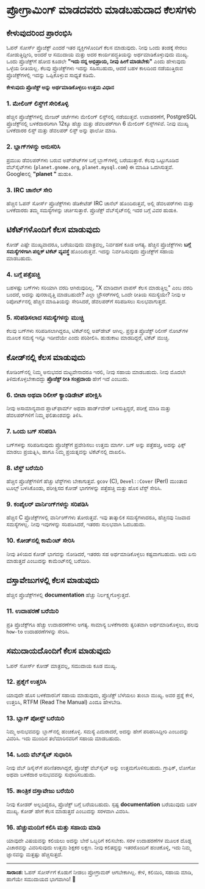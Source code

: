 # ಪ್ರೋಗ್ರಾಮಿಂಗ್ ಮಾಡದವರು ಮಾಡಬಹುದಾದ ಕೆಲಸಗಳು

## ಕೇಳುವುದರಿಂದ ಪ್ರಾರಂಭಿಸಿ

ಓಪನ್ ಸೋರ್ಸ್ ಪ್ರೊಜೆಕ್ಟ್ ಎಂದರೆ ಇತರ ವ್ಯಕ್ತಿಗಳೊಂದಿಗೆ ಕೆಲಸ ಮಾಡುವುದು.
ನೀವು ಒಂದು ತಂಡಕ್ಕೆ ಸೇರಲು ನೋಡುತ್ತಿದ್ದೀರಿ, ಅಂದರೆ ಆ ಸಮುದಾಯ ಮತ್ತು ಅದರ ಕಾರ್ಯಪದ್ಧತಿಯನ್ನು ಅರ್ಥಮಾಡಿಕೊಳ್ಳುವುದು ಮುಖ್ಯ.
ಒಂದು ಪ್ರೊಜೆಕ್ಟ್‌ಗೆ ಹೋದ ಕೂಡಲೇ **"ಇದು ನನ್ನ ಅಭಿಪ್ರಾಯ, ನೀವು ಹೀಗೆ ಮಾಡಬೇಕು"** ಎಂದು ಹೇಳುವುದು ಒಳ್ಳೆಯ ರೀತಿಯಲ್ಲ.
ಕೆಲವು ಪ್ರೊಜೆಕ್ಟ್‌ಗಳು ಇದನ್ನು ಸಹಿಸಬಹುದು, ಆದರೆ ಬಹಳ ಕಾಲದಿಂದ ನಡೆಯುತ್ತಿರುವ ಪ್ರೊಜೆಕ್ಟ್‌ಗಳಲ್ಲಿ ಇದನ್ನು ಒಪ್ಪಿಕೊಳ್ಳುವ ಸಾಧ್ಯತೆ ಕಡಿಮೆ.

**ಕೇಳುವುದು ಪ್ರೊಜೆಕ್ಟ್‌ ಅನ್ನು ಅರ್ಥಮಾಡಿಕೊಳ್ಳಲು ಉತ್ತಮ ವಿಧಾನ**

### 1. **ಮೇಲಿಂಗ್ ಲಿಸ್ಟ್‌ಗೆ ಸೇರಿಕೊಳ್ಳಿ**
ಹೆಚ್ಚಿನ ಪ್ರೊಜೆಕ್ಟ್‌ಗಳಲ್ಲಿ ಮೇಜರ್ ಚರ್ಚೆಗಳು ಮೇಲಿಂಗ್ ಲಿಸ್ಟ್‌ನಲ್ಲಿ ನಡೆಯುತ್ತವೆ.
ಉದಾಹರಣೆಗೆ, PostgreSQL ಪ್ರೊಜೆಕ್ಟ್‌ನಲ್ಲಿ ಬಳಕೆದಾರರಿಗಾಗಿ 12ಕ್ಕೂ ಹೆಚ್ಚು ಮತ್ತು ಡೆವಲಪರ್‌ಗಾಗಿ 6 ಮೇಲಿಂಗ್ ಲಿಸ್ಟ್‌ಗಳಿವೆ.
ನೀವು ಮುಖ್ಯ ಬಳಕೆದಾರರ ಲಿಸ್ಟ್ ಮತ್ತು ಡೆವಲಪರ್ ಲಿಸ್ಟ್‌ ಅನ್ನು ಫಾಲೋ ಮಾಡಿ.

### 2. **ಬ್ಲಾಗ್‌ಗಳನ್ನು ಅನುಸರಿಸಿ**
ಪ್ರಮುಖ ಡೆವಲಪರ್‌ಗಳು ಬರುವ ಅಪ್‌ಡೇಟ್‌ಗಳ ಬಗ್ಗೆ ಬ್ಲಾಗ್‌ಗಳಲ್ಲಿ ಬರೆಯುತ್ತಾರೆ.
ಕೆಲವು ಒಟ್ಟುಗೂಡಿದ ವೆಬ್‌ಸೈಟ್‌ಗಳು (`planet.gnome.org`, `planet.mysql.com`) ಈ ಮಾಹಿತಿ ಒದಗಿಸುತ್ತವೆ.
Googleನಲ್ಲಿ **"planet <projectname>"** ಹುಡುಕಿ.

### 3. **IRC ಚಾನೆಲ್‌ ಸೇರಿ**
ಹೆಚ್ಚಿನ ಓಪನ್ ಸೋರ್ಸ್ ಪ್ರೊಜೆಕ್ಟ್‌ಗಳು ಡೆಡಿಕೇಟೆಡ್ IRC ಚಾನೆಲ್ ಹೊಂದಿರುತ್ತವೆ,
ಅಲ್ಲಿ ಡೆವಲಪರ್‌ಗಳು ಮತ್ತು ಬಳಕೆದಾರರು ತಮ್ಮ ಸಮಸ್ಯೆಗಳನ್ನು ಚರ್ಚಿಸುತ್ತಾರೆ.
ಪ್ರೊಜೆಕ್ಟ್ ವೆಬ್‌ಸೈಟ್‌ನಲ್ಲಿ ಇದರ ಬಗ್ಗೆ ವಿವರ ಹುಡುಕಿ.

## **ಟಿಕೆಟ್‌ಗಳೊಂದಿಗೆ ಕೆಲಸ ಮಾಡುವುದು**
ಕೋಡ್ ಎಷ್ಟೇ ಮುಖ್ಯವಾದರೂ, ಬರೆಯುವುದು ಮಾತ್ರವಲ್ಲ, ನಿರ್ವಹಣೆ ಕೂಡ ಅಗತ್ಯ.
ಹೆಚ್ಚಿನ ಪ್ರೊಜೆಕ್ಟ್‌ಗಳು **ಬಗ್ಗೆ ಸಮಸ್ಯೆಗಳಿಗಾಗಿ ಪಬ್ಲಿಕ್ ಟಿಕೆಟ್ ವ್ಯವಸ್ಥೆ** ಹೊಂದಿರುತ್ತವೆ.
ಇದನ್ನು ನಿರ್ವಹಿಸುವುದು ಪ್ರೊಜೆಕ್ಟ್‌ಗೆ ಸಹಾಯ ಮಾಡಬಹುದು.

### 4. **ಬಗ್ಗೆ ಪತ್ತೆಹಚ್ಚಿ**
ಬಹಳಷ್ಟು ಬಗ್‌ಗಳು ಸರಿಯಾಗಿ ವರದಿ ಆಗಿರುವುದಿಲ್ಲ.
"X ಮಾಡಿದಾಗ ವಾಪಸ್ ಕೆಲಸ ಮಾಡುತ್ತಿಲ್ಲ" ಎಂಬ ವರದಿ ಬಂದರೆ, ಅದನ್ನು ಪುನರಾವೃತ್ತಿ ಮಾಡಬಹುದೇ?
ಎಲ್ಲಾ ಬ್ರೌಸರ್‌ಗಳಲ್ಲಿ ಒಂದೇ ರೀತಿಯ ಸಮಸ್ಯೆಯೇ?
ನೀವು ಆ ರಿಪೋರ್ಟ್‌ನಲ್ಲಿ ಹೆಚ್ಚಿನ ಮಾಹಿತಿಯನ್ನು ಸೇರಿಸಿದರೆ, ಡೆವಲಪರ್‌ಗೆ ಸರಿಪಡಿಸಲು ಸುಲಭವಾಗುತ್ತದೆ.

### 5. **ಸರಿಪಡಿಸಲಾದ ಸಮಸ್ಯೆಗಳನ್ನು ಮುಚ್ಚಿ**
ಕೆಲವು ಬಗ್‌ಗಳು ಸರಿಪಡಿಸಲಾಗಿದ್ದರೂ, ಟಿಕೆಟ್‌ನಲ್ಲಿ ಅಪ್‌ಡೇಟ್ ಆಗಿಲ್ಲ.
ಪ್ರಸ್ತುತ ಪ್ರೊಜೆಕ್ಟ್‌ ರಿಲೀಸ್ ನೋಟ್‌ಗಳ ಮೂಲಕ ಸಮಸ್ಯೆ ಇನ್ನೂ ಇಡೀದೆಯೇ ಎಂದು ಪರಿಶೀಲಿಸಿ.
ಹುಡುಕಾಟ ಮಾಡದಿದ್ದರೆ, ಟಿಕೆಟ್ ಮುಚ್ಚಿ.

## **ಕೋಡ್‌ನಲ್ಲಿ ಕೆಲಸ ಮಾಡುವುದು**
ಕೋಡಿಂಗ್‌ನಲ್ಲಿ ನಿಮ್ಮ ಅನುಭವದ ಮಟ್ಟವೇನಾದರೂ ಇರಲಿ, ನೀವು ಸಹಾಯ ಮಾಡಬಹುದು.
ನೀವು ಮೊದಲೇ ತಿಳಿದುಕೊಳ್ಳಬೇಕಾದದ್ದು **ಪ್ರೊಜೆಕ್ಟ್‌ ರೀತಿ ಸಂಪ್ರದಾಯ** ಹೇಗೆ ಇದೆ ಎಂಬುದು.

### 6. **ಬೀಟಾ ಅಥವಾ ರಿಲೀಸ್ ಕ್ಯಾಂಡಿಡೇಟ್‌ ಪರೀಕ್ಷಿಸಿ**
ನೀವು ಅಸಾಮಾನ್ಯವಾದ ಪ್ಲಾಟ್‌ಫಾರ್ಮ್ ಅಥವಾ ಹಾರ್ಡ್‌ವೇರ್ ಬಳಸುತ್ತಿದ್ದರೆ,
ಪರೀಕ್ಷೆ ಮಾಡಿ ಮತ್ತು ಡೆವಲಪರ್‌ಗಳಿಗೆ ನಿಮ್ಮ ಫಲಿತಾಂಶವನ್ನು ತಿಳಿಸಿ.

### 7. **ಒಂದು ಬಗ್ ಸರಿಪಡಿಸಿ**
ಬಗ್‌ಗಳನ್ನು ಸರಿಪಡಿಸುವುದು ಪ್ರೊಜೆಕ್ಟ್‌ಗೆ ಪ್ರವೇಶಿಸಲು ಉತ್ತಮ ಮಾರ್ಗ.
ಬಗ್ ಅನ್ನು ಪತ್ತೆಹಚ್ಚಿ, ಅದನ್ನು ಫಿಕ್ಸ್ ಮಾಡಲು ಪ್ರಯತ್ನಿಸಿ,
ಹಾಗೂ ನಿಮ್ಮ ಪ್ರಯತ್ನವನ್ನು ಟಿಕೆಟ್‌ನಲ್ಲಿ ದಾಖಲಿಸಿ.

### 8. **ಟೆಸ್ಟ್‌ ಬರೆಯಿರಿ**
ಹೆಚ್ಚಿನ ಪ್ರೊಜೆಕ್ಟ್‌ಗಳಿಗೆ ಹೆಚ್ಚು ಟೆಸ್ಟ್‌ಗಳು ಬೇಕಾಗುತ್ತವೆ.
`gcov` (C), `Devel::Cover` (Perl) ಮುಂತಾದ ಟೂಲ್ಸ್ ಬಳಸಿಕೊಂಡು,
ಪರೀಕ್ಷಿಸದ ಕೋಡ್ ಭಾಗಗಳನ್ನು ಪತ್ತೆಹಚ್ಚಿ ಮತ್ತು ಹೊಸ ಟೆಸ್ಟ್ ಸೇರಿಸಿ.

### 9. **ಕಂಪೈಲರ್ ವಾರ್ನಿಂಗ್‌ಗಳನ್ನು ಸರಿಪಡಿಸಿ**
ಹೆಚ್ಚಿನ C ಪ್ರೊಜೆಕ್ಟ್‌ಗಳಲ್ಲಿ ವಾರ್ನಿಂಗ್‌ಗಳು ತೋರುತ್ತವೆ.
ಇವು ತಾತ್ಕಾಲಿಕ ಸಮಸ್ಯೆಗಳಾದರೂ, ಹೆಚ್ಚಿನವು ನಿಜವಾದ ಸಮಸ್ಯೆಗಳಲ್ಲ.
ನೀವು ಇವುಗಳನ್ನು ಸರಿಪಡಿಸಿದರೆ, ಇತರರು ಸುಲಭವಾಗಿ ಓದಬಹುದು.

### 10. **ಕೋಡ್‌ನಲ್ಲಿ ಕಾಮೆಂಟ್ ಸೇರಿಸಿ**
ನೀವು ತಿಳಿಯದ ಕೋಡ್ ಭಾಗವನ್ನು ನೋಡಿದರೆ,
ಇತರರು ಸಹ ಅರ್ಥಮಾಡಿಕೊಳ್ಳಲು ಕಷ್ಟವಾಗಬಹುದು.
ಅದು ಏನು ಮಾಡುತ್ತದೆ ಎಂಬುದನ್ನು ಕಾಮೆಂಟ್‌ನಲ್ಲಿ ಬರೆಯಿರಿ.

## **ದಸ್ತಾವೇಜುಗಳಲ್ಲಿ ಕೆಲಸ ಮಾಡುವುದು**
ಹೆಚ್ಚಿನ ಪ್ರೊಜೆಕ್ಟ್‌ಗಳಲ್ಲಿ **documentation** ಹೆಚ್ಚು ನಿರ್ಲಕ್ಷ್ಯಗೊಳ್ಳುತ್ತದೆ.

### 11. **ಉದಾಹರಣೆ ಬರೆಯಿರಿ**
ಪ್ರತಿ ಪ್ರೊಜೆಕ್ಟ್‌ಗೂ ಹೆಚ್ಚು ಉದಾಹರಣೆಗಳು ಅಗತ್ಯ.
ಸಾಮಾನ್ಯ ಬಳಕೆಗಾರರು ತ್ವರಿತವಾಗಿ ಅರ್ಥಮಾಡಿಕೊಳ್ಳಲು,
ಹಲವು `how-to` ಉದಾಹರಣೆಗಳನ್ನು ಸೇರಿಸಿ.

## **ಸಮುದಾಯದೊಂದಿಗೆ ಕೆಲಸ ಮಾಡುವುದು**
ಓಪನ್ ಸೋರ್ಸ್ ಕೋಡ್‌ ಮಾತ್ರವಲ್ಲ, ಸಮುದಾಯ ಕೂಡ ಮುಖ್ಯ.

### 12. **ಪ್ರಶ್ನೆಗೆ ಉತ್ತರಿಸಿ**
ಯಾವುದೇ ಹೊಸ ಬಳಕೆದಾರನಿಗೆ ಸಹಾಯ ಮಾಡುವುದು,
ಪ್ರೊಜೆಕ್ಟ್ ಬೆಳೆಯಲು ತುಂಬಾ ಮುಖ್ಯ.
ಅವರ ಪ್ರಶ್ನೆ ಕೇಳಿ, ಉತ್ತರಿಸಿ, RTFM (Read The Manual) ಎಂದೂ ಹೇಳಬೇಡಿ.

### 13. **ಬ್ಲಾಗ್ ಪೋಸ್ಟ್ ಬರೆಯಿರಿ**
ನಿಮ್ಮ ಅನುಭವವನ್ನು ಬ್ಲಾಗ್‌ನಲ್ಲಿ ಹಂಚಿಕೊಳ್ಳಿ.
ಸಮಸ್ಯೆ ಎದುರಾದರೆ, ಅದನ್ನು ಹೇಗೆ ಪರಿಹರಿಸಿದ್ದೀರಿ ಎಂಬುದನ್ನು ವಿವರಿಸಿ.
ಇದು ಮುಂದಿನ ತಲೆಮಾರಿನವರಿಗೆ ಸಹಾಯ ಮಾಡಬಹುದು.

### 14. **ಒಂದು ವೆಬ್‌ಸೈಟ್ ಸುಧಾರಿಸಿ**
ನೀವು ವೆಬ್ ಡಿಸೈನ್‌ಗೆ ಪರಿಣಿತರಾಗಿದ್ದರೆ,
ಪ್ರೊಜೆಕ್ಟ್ ವೆಬ್‌ಸೈಟ್‌ ಅನ್ನು ಉತ್ತಮಗೊಳಿಸಬಹುದು.
ಗ್ರಾಫಿಕ್, ಲೋಗೋ ಅಥವಾ ಬಳಕೆದಾರ ಅನುಭವವನ್ನು ಸುಧಾರಿಸಬಹುದು.

### 15. **ತಾಂತ್ರಿಕ ದಸ್ತಾವೇಜು ಬರೆಯಿರಿ**
ನೀವು ಕೋಡರ್‌ ಅಲ್ಲದಿದ್ದರೂ, ಪ್ರೊಜೆಕ್ಟ್ ಬಗ್ಗೆ ಬರೆಯಬಹುದು.
ಸ್ಪಷ್ಟ **documentation** ಬರೆಯುವುದು ಬಹಳ ಮುಖ್ಯ.
ಕೋಡ್ ಹೇಗೆ ಕೆಲಸ ಮಾಡುತ್ತದೆ ಎಂಬುದನ್ನು ಸರಳವಾಗಿ ವಿವರಿಸಿ.

### 16. **ಹೆಚ್ಚುಮಂದಿಗೆ ಕಲಿಸಿ ಮತ್ತು ಸಹಾಯ ಮಾಡಿ**
ಯಾವುದೇ ವಿಷಯವನ್ನು ಕಲಿಯಲು ಅದನ್ನು ಬೇರೆ ಒಬ್ಬರಿಗೆ ಕಲಿಸಬೇಕು.
ಸರಳ ಉದಾಹರಣೆಗಳ ಮೂಲಕ ದೊಡ್ಡ ವಿಚಾರವನ್ನು ವಿವರಿಸುವುದು ಉತ್ತಮ ಶಿಕ್ಷಕರ ಲಕ್ಷಣ.
ನೀವು ಕಲಿತದ್ದನ್ನು ಇತರರೊಂದಿಗೆ ಹಂಚಿಕೊಳ್ಳಿ, ಇದು ನಿಮ್ಮ ಜ್ಞಾನವನ್ನು ಮತ್ತಷ್ಟು ಹೆಚ್ಚಿಸುತ್ತದೆ.

---

**ಸಾರಾಂಶ:**
ಓಪನ್ ಸೋರ್ಸ್‌ಗೆ ಕೊಡುಗೆ ನೀಡಲು ಪ್ರೋಗ್ರಾಮರ್ ಆಗಬೇಕಾಗಿಲ್ಲ.
ಕೇಳಿ, ಕಲಿಯಿರಿ, ಸಹಾಯ ಮಾಡಿ, ಹಾಗೆಯೇ ಸಮುದಾಯದ ಭಾಗವಾಗಿರಿ! 🚀

